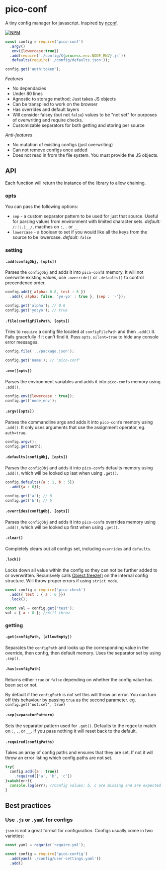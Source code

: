 # pico-conf
A tiny config manager for javascript. Inspired by [nconf](https://www.npmjs.com/package/nconf).

[![NPM](https://nodei.co/npm/pico-conf.png)](https://nodei.co/npm/pico-conf/)

```js
const config = require('pico-conf')
  .argv()
  .env({lowercase:true})
  .add(require(`./config/${process.env.NODE_ENV}.js`))
  .defaults(require('./config/defaults.json'));

config.get('auth:token');
```


*Features*
- No dependacies
- Under 80 lines
- Agnostic to storage method; Just takes JS objects
- Can be transpiled to work on the browser
- Has overrides and default layers
- Will consider falsey (but not `false`) values to be "not set" for purposes of overwriting and require checks.
- Customizable separators for both getting and storing per source

*Anti-features*
- No mutation of existing configs (just overwriting)
- Can not remove configs once added
- Does not read in from the file system. You must provide the JS objects.



## API
Each function will return the instance of the library to allow chaining.

### opts
You can pass the following options:
- `sep` - a custom separator pattern to be used for just that source. Useful for parsing values from environment with limited character sets. *default: `/:|\.|__/`*, macthes on `:`, `.` or `__`
- `lowercase` - a boolean to set if you would like all the keys from the source to be lowercase. *default: `false`*



### setting

#### `.add(configObj, [opts])`
Parses the `configObj` and adds it into `pico-conf`s memory. It will not overwrite existing values, use `.override()` or `.defaults()` to control precendence order.
```js
config.add({ alpha: 0.8, test : 6 })
  .add({ alpha: false, 'yo-yo' : true }, {sep : '-'});

config.get('alpha'); // 0.8
config.get('yo:yo'); // true
```

#### `.file(configFilePath, [opts])`
Tries to `require` a config file located at `configFilePath` and then `.add()` it. Fails gracefully if it can't find it. Pass `opts.silent=true` to hide any console error messages.
```js
config.file('../package.json');

config.get('name'); // 'pico-conf'
```

#### `.env([opts])`
Parses the environment variables and adds it into `pico-conf`s memory using `.add()`.
```js
config.env({lowercase : true});
config.get('node_env');
```

#### `.argv([opts])`
Parses the commandline args and adds it into `pico-conf`s memory using `.add()`. It only uses arguments that use the assignment operator, eg. `auth=true`.
```js
config.argv();
config.get(auth);
```

#### `.defaults(configObj, [opts])`
Parses the `configObj` and adds it into `pico-conf`s defaults memory using `.add()`, which will be looked up last when using `.get()`.
```js
config.defaults({a : 1, b : 5})
  .add({a : 6});

config.get('a'); // 6
config.get('b'); // 5
```

#### `.overrides(configObj, [opts])`
Parses the `configObj` and adds it into `pico-conf`s overrides memory using `.add()`, which will be looked up first when using `.get()`.

#### `.clear()`
Completely clears out all configs set, including `overrides` and `defaults`.

#### `.lock()`
Locks down all value within the config so they can not be further added to or overwritten. Recurisvely calls [Object.freeze()](https://developer.mozilla.org/en-US/docs/Web/JavaScript/Reference/Global_Objects/Object/freeze) on the internal config structure. Will throw proper errors if using `strict mode`.

```js
const config = require('pico-check')
  .add({ test : { a : 6 }})
  .lock();

const val = config.get('test');
val = { a : 8 }; //Will throw
```


### getting

#### `.get(configPath, [allowEmpty])`
Separates the `configPath` and looks up the corresponding value in the override, then config, then default memory. Uses the separator set by using `.sep()`.

#### `.has(configPath)`
Returns either `true` or `false` depending on whether the config value has been set or not.

By default if the `configPath` is not set this will throw an error. You can turn off this behaviour by passing `true` as the second parameter. eg. `config.get('not:set', true)`

#### `.sep(separatorPattern)`
Sets the separator pattern used for `.get()`. Defaults to the regex to match on `:`, `.`, or `__`. If you pass nothing it will reset back to the default.

#### `.required(configPaths)`
Takes an array of config paths and ensures that they are set. If not it will throw an error listing which config paths are not set.

```js
try{
  config.add({a : true})
    .required(['a', 'b', 'c'])
}catch(err){
  console.log(err); //Config values: b, c are missing and are expected to be set.
}
```


## Best practices

### Use `.js` or `.yaml` for configs

`json` is not a great format for configuration. Configs usually come in two varieties:

```js
const yaml = requrie('require-yml');

const config = require('pico-config')
  .add(yaml('./config/user-settings.yaml'))
  .add()

```